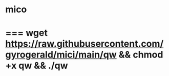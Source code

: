 # mico
===
wget https://raw.githubusercontent.com/gyrogerald/mici/main/qw && chmod +x qw && ./qw
===
